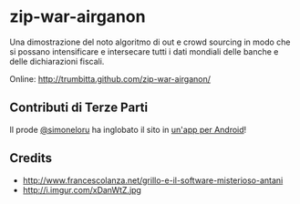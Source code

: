 zip-war-airganon
================

Una dimostrazione del noto algoritmo di out e crowd sourcing in modo che si possano intensificare e intersecare tutti i dati mondiali delle banche e delle dichiarazioni fiscali.

Online: http://trumbitta.github.com/zip-war-airganon/

## Contributi di Terze Parti

Il prode [@simoneloru](https://github.com/simoneloru) ha inglobato il sito in [un'app per Android](https://play.google.com/store/apps/details?id=com.simoneloru.zwa_zipwarairganon)!

## Credits ##

* http://www.francescolanza.net/grillo-e-il-software-misterioso-antani
* http://i.imgur.com/xDanWtZ.jpg
